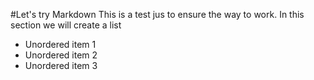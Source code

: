 #Let's try Markdown
This is a test jus to ensure the way to work.
In this section we will create a list
+ Unordered item 1
+ Unordered item 2
+ Unordered item 3
